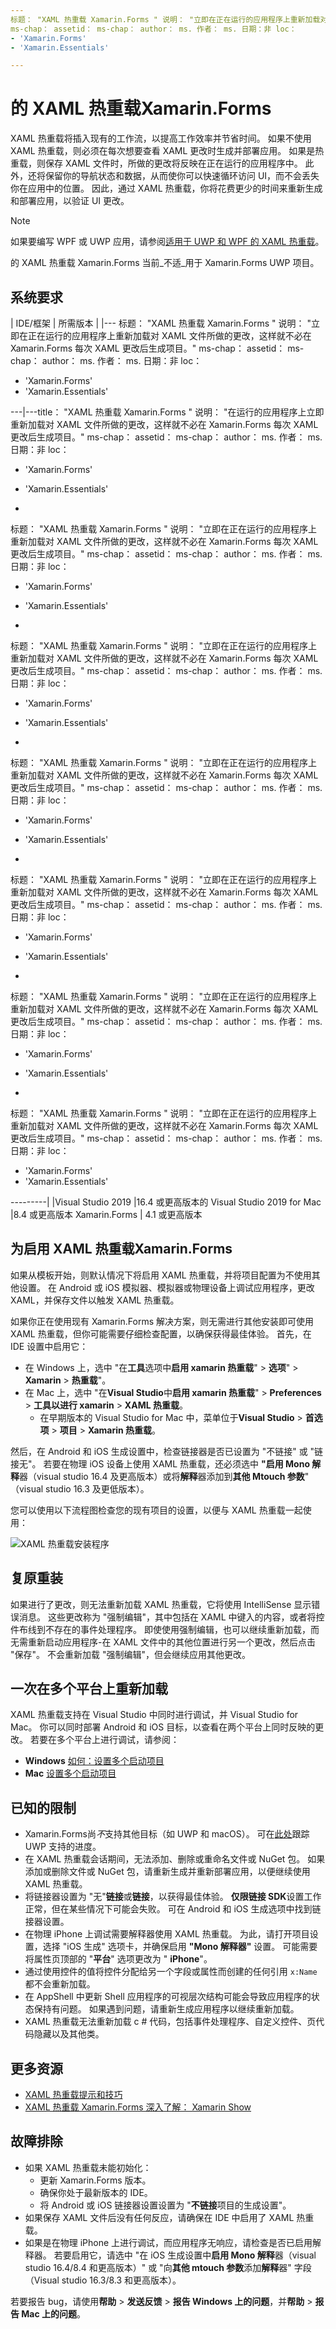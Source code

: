 ```yaml
---
标题： "XAML 热重载 Xamarin.Forms " 说明： "立即在正在运行的应用程序上重新加载对 XAML 文件所做的更改，这样就不必在 Xamarin.Forms 每次 XAML 更改后生成项目。"
ms-chap： assetid： ms-chap： author： ms. 作者： ms. 日期：非 loc：
- 'Xamarin.Forms'
- 'Xamarin.Essentials'

---
```


# <a name="xaml-hot-reload-for-xamarinforms"></a>的 XAML 热重载Xamarin.Forms

XAML 热重载将插入现有的工作流，以提高工作效率并节省时间。 如果不使用 XAML 热重载，则必须在每次想要查看 XAML 更改时生成并部署应用。 如果是热重载，则保存 XAML 文件时，所做的更改将反映在正在运行的应用程序中。 此外，还将保留你的导航状态和数据，从而使你可以快速循环访问 UI，而不会丢失你在应用中的位置。 因此，通过 XAML 热重载，你将花费更少的时间来重新生成和部署应用，以验证 UI 更改。

> [!NOTE]
> 如果要编写 WPF 或 UWP 应用，请参阅[适用于 UWP 和 WPF 的 XAML 热重载](/visualstudio/debugger/xaml-hot-reload)。
>
> 的 XAML 热重载 Xamarin.Forms 当前_不适_用于 Xamarin.Forms UWP 项目。

## <a name="system-requirements"></a>系统要求

| IDE/框架 | 所需版本 |
|---
标题： "XAML 热重载 Xamarin.Forms " 说明： "立即在正在运行的应用程序上重新加载对 XAML 文件所做的更改，这样就不必在 Xamarin.Forms 每次 XAML 更改后生成项目。"
ms-chap： assetid： ms-chap： author： ms. 作者： ms. 日期：非 loc：
- 'Xamarin.Forms'
- 'Xamarin.Essentials'

---|---title： "XAML 热重载 Xamarin.Forms " 说明： "在运行的应用程序上立即重新加载对 XAML 文件所做的更改，这样就不必在 Xamarin.Forms 每次 XAML 更改后生成项目。"
ms-chap： assetid： ms-chap： author： ms. 作者： ms. 日期：非 loc：
- 'Xamarin.Forms'
- 'Xamarin.Essentials'

-
标题： "XAML 热重载 Xamarin.Forms " 说明： "立即在正在运行的应用程序上重新加载对 XAML 文件所做的更改，这样就不必在 Xamarin.Forms 每次 XAML 更改后生成项目。"
ms-chap： assetid： ms-chap： author： ms. 作者： ms. 日期：非 loc：
- 'Xamarin.Forms'
- 'Xamarin.Essentials'

-
标题： "XAML 热重载 Xamarin.Forms " 说明： "立即在正在运行的应用程序上重新加载对 XAML 文件所做的更改，这样就不必在 Xamarin.Forms 每次 XAML 更改后生成项目。"
ms-chap： assetid： ms-chap： author： ms. 作者： ms. 日期：非 loc：
- 'Xamarin.Forms'
- 'Xamarin.Essentials'

-
标题： "XAML 热重载 Xamarin.Forms " 说明： "立即在正在运行的应用程序上重新加载对 XAML 文件所做的更改，这样就不必在 Xamarin.Forms 每次 XAML 更改后生成项目。"
ms-chap： assetid： ms-chap： author： ms. 作者： ms. 日期：非 loc：
- 'Xamarin.Forms'
- 'Xamarin.Essentials'

-
标题： "XAML 热重载 Xamarin.Forms " 说明： "立即在正在运行的应用程序上重新加载对 XAML 文件所做的更改，这样就不必在 Xamarin.Forms 每次 XAML 更改后生成项目。"
ms-chap： assetid： ms-chap： author： ms. 作者： ms. 日期：非 loc：
- 'Xamarin.Forms'
- 'Xamarin.Essentials'

-
标题： "XAML 热重载 Xamarin.Forms " 说明： "立即在正在运行的应用程序上重新加载对 XAML 文件所做的更改，这样就不必在 Xamarin.Forms 每次 XAML 更改后生成项目。"
ms-chap： assetid： ms-chap： author： ms. 作者： ms. 日期：非 loc：
- 'Xamarin.Forms'
- 'Xamarin.Essentials'

-
标题： "XAML 热重载 Xamarin.Forms " 说明： "立即在正在运行的应用程序上重新加载对 XAML 文件所做的更改，这样就不必在 Xamarin.Forms 每次 XAML 更改后生成项目。"
ms-chap： assetid： ms-chap： author： ms. 作者： ms. 日期：非 loc：
- 'Xamarin.Forms'
- 'Xamarin.Essentials'

---------| |Visual Studio 2019 |16.4 或更高版本的 Visual Studio 2019 for Mac |8.4 或更高版本 Xamarin.Forms | 4.1 或更高版本

## <a name="enable-xaml-hot-reload-for-xamarinforms"></a>为启用 XAML 热重载Xamarin.Forms

如果从模板开始，则默认情况下将启用 XAML 热重载，并将项目配置为不使用其他设置。 在 Android 或 iOS 模拟器、模拟器或物理设备上调试应用程序，更改 XAML，并保存文件以触发 XAML 热重载。

如果你正在使用现有 Xamarin.Forms 解决方案，则无需进行其他安装即可使用 XAML 热重载，但你可能需要仔细检查配置，以确保获得最佳体验。 首先，在 IDE 设置中启用它：

* 在 Windows 上，选中 "在**工具**选项中**启用 xamarin 热重载**"  >  **选项**"  >  **Xamarin**  >  **热重载**"。
* 在 Mac 上，选中 "在**Visual Studio**中**启用 xamarin 热重载**"  >  **Preferences**  >  **工具以进行 xamarin**  >  **XAML 热重载**。
  * 在早期版本的 Visual Studio for Mac 中，菜单位于**Visual Studio**  >  **首选项**  >  **项目**  >  **Xamarin 热重载**。

然后，在 Android 和 iOS 生成设置中，检查链接器是否已设置为 "不链接" 或 "链接无"。 若要在物理 iOS 设备上使用 XAML 热重载，还必须选中 **"启用 Mono 解释**器（visual studio 16.4 及更高版本）或将**解释**器添加到**其他 Mtouch 参数**" （visual studio 16.3 及更低版本）。

您可以使用以下流程图检查您的现有项目的设置，以便与 XAML 热重载一起使用：

![XAML 热重载安装程序](hot-reload-images/hotreloadflowchart.png "XAML 热重载安装流程图")

## <a name="resilient-reloading"></a>复原重装

如果进行了更改，则无法重新加载 XAML 热重载，它将使用 IntelliSense 显示错误消息。 这些更改称为 "强制编辑"，其中包括在 XAML 中键入的内容，或者将控件布线到不存在的事件处理程序。 即使使用强制编辑，也可以继续重新加载，而无需重新启动应用程序-在 XAML 文件中的其他位置进行另一个更改，然后点击 "保存"。 不会重新加载 "强制编辑"，但会继续应用其他更改。

## <a name="reload-on-multiple-platforms-at-once"></a>一次在多个平台上重新加载

XAML 热重载支持在 Visual Studio 中同时进行调试，并 Visual Studio for Mac。 你可以同时部署 Android 和 iOS 目标，以查看在两个平台上同时反映的更改。 若要在多个平台上进行调试，请参阅：
* **Windows** [如何：设置多个启动项目](https://docs.microsoft.com/visualstudio/ide/how-to-set-multiple-startup-projects?view=vs-2019)
* **Mac** [设置多个启动项目](https://docs.microsoft.com/visualstudio/mac/set-startup-projects?view=vsmac-2019)

## <a name="known-limitations"></a>已知的限制

* Xamarin.Forms尚*不*支持其他目标（如 UWP 和 macOS）。 可在[此处](https://developercommunity.visualstudio.com/idea/661682/xaml-hot-reload-for-xamarinforms-on-uwp.html)跟踪 UWP 支持的进度。
* 在 XAML 热重载会话期间，无法添加、删除或重命名文件或 NuGet 包。 如果添加或删除文件或 NuGet 包，请重新生成并重新部署应用，以便继续使用 XAML 热重载。
* 将链接器设置为 "无"**链接**或**链接**，以获得最佳体验。 **仅限链接 SDK**设置工作正常，但在某些情况下可能会失败。 可在 Android 和 iOS 生成选项中找到链接器设置。
* 在物理 iPhone 上调试需要解释器使用 XAML 热重载。 为此，请打开项目设置，选择 "iOS 生成" 选项卡，并确保启用 **"Mono 解释器"** 设置。 可能需要将属性页顶部的 "**平台**" 选项更改为 " **iPhone**"。
* 通过使用控件的值将控件分配给另一个字段或属性而创建的任何引用 `x:Name` 都不会重新加载。
* 在 AppShell 中更新 Shell 应用程序的可视层次结构可能会导致应用程序的状态保持有问题。 如果遇到问题，请重新生成应用程序以继续重新加载。
* XAML 热重载无法重新加载 c # 代码，包括事件处理程序、自定义控件、页代码隐藏以及其他类。

## <a name="more-resources"></a>更多资源

* [XAML 热重载提示和技巧](https://devblogs.microsoft.com/xamarin/tips-tricks-xaml-hot-reload/)
* [XAML 热重载 Xamarin.Forms 深入了解： Xamarin Show](https://www.youtube.com/watch?v=crhjjPjzknk)

## <a name="troubleshooting"></a>故障排除

* 如果 XAML 热重载未能初始化：
  * 更新 Xamarin.Forms 版本。
  * 确保你处于最新版本的 IDE。
  * 将 Android 或 iOS 链接器设置设置为 "**不链接**项目的生成设置"。
* 如果保存 XAML 文件后没有任何反应，请确保在 IDE 中启用了 XAML 热重载。
* 如果是在物理 iPhone 上进行调试，而应用程序无响应，请检查是否已启用解释器。 若要启用它，请选中 "在 iOS 生成设置中**启用 Mono 解释**器（visual studio 16.4/8.4 和更高版本）" 或 "向**其他 mtouch 参数**添加**解释**器" 字段（Visual studio 16.3/8.3 和更高版本）。

若要报告 bug，请使用**帮助**  >  **发送反馈**  >  **报告 Windows 上的问题**，并**帮助**  >  **报告 Mac 上的问题**。
